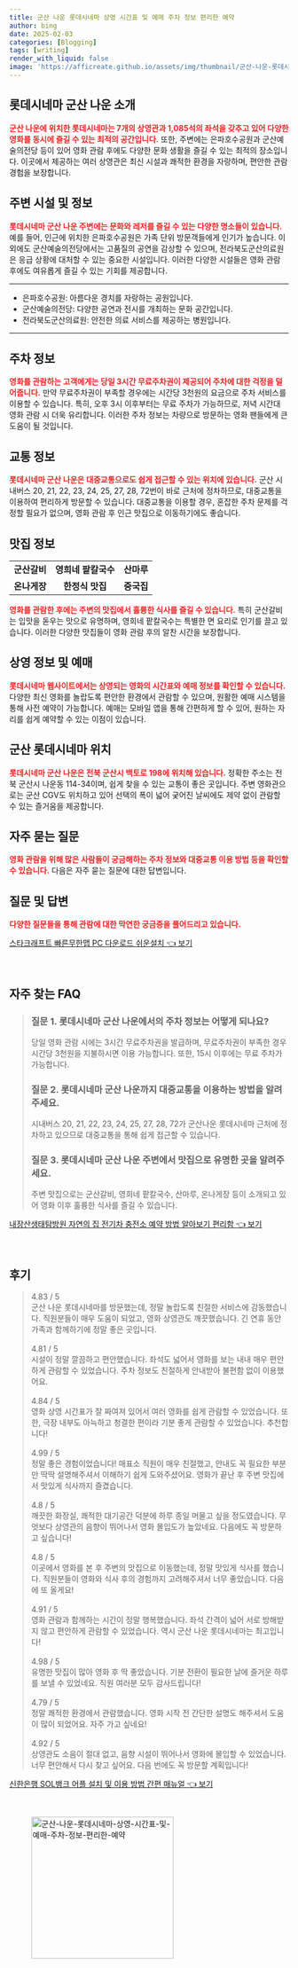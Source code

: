 ```yaml
---
title: 군산 나운 롯데시네마 상영 시간표 및 예매 주차 정보 편리한 예약
author: bing
date: 2025-02-03
categories: [Blogging]
tags: [writing]
render_with_liquid: false
image: 'https://afficreate.github.io/assets/img/thumbnail/군산-나운-롯데시네마-상영-시간표-및-예매-주차-정보-편리한-예약.webp'
---
```



<h2 id='롯데시네마_군산나운_소개'>롯데시네마 군산 나운 소개</h2>

<p><b><span style="color: #ee2323;">군산 나운에 위치한 롯데시네마는 7개의 상영관과 1,085석의 좌석을 갖추고 있어 다양한 영화를 동시에 즐길 수 있는 최적의 공간입니다.</span></b> 또한, 주변에는 은파호수공원과 군산예술의전당 등이 있어 영화 관람 후에도 다양한 문화 생활을 즐길 수 있는 최적의 장소입니다. 이곳에서 제공하는 여러 상영관은 최신 시설과 쾌적한 환경을 자랑하며, 편안한 관람 경험을 보장합니다.</p>

<h2 id='주변_시설_및_정보'>주변 시설 및 정보</h2>

<p><b><span style="color: #ee2323;">롯데시네마 군산 나운 주변에는 문화와 레저를 즐길 수 있는 다양한 명소들이 있습니다.</span></b> 예를 들어, 인근에 위치한 은파호수공원은 가족 단위 방문객들에게 인기가 높습니다. 이 외에도 군산예술의전당에서는 고품질의 공연을 감상할 수 있으며, 전라북도군산의료원은 응급 상황에 대처할 수 있는 중요한 시설입니다. 이러한 다양한 시설들은 영화 관람 후에도 여유롭게 즐길 수 있는 기회를 제공합니다.</p>

<hr />

<ul>
    <li>은파호수공원: 아름다운 경치를 자랑하는 공원입니다.</li>
    <li>군산예술의전당: 다양한 공연과 전시를 개최하는 문화 공간입니다.</li>
    <li>전라북도군산의료원: 안전한 의료 서비스를 제공하는 병원입니다.</li>
</ul>

<hr />

<h2 id='주차_정보'>주차 정보</h2>

<p><b><span style="color: #ee2323;">영화를 관람하는 고객에게는 당일 3시간 무료주차권이 제공되어 주차에 대한 걱정을 덜어줍니다.</span></b> 만약 무료주차권이 부족할 경우에는 시간당 3천원의 요금으로 주차 서비스를 이용할 수 있습니다. 특히, 오후 3시 이후부터는 무료 주차가 가능하므로, 저녁 시간대 영화 관람 시 더욱 유리합니다. 이러한 주차 정보는 차량으로 방문하는 영화 팬들에게 큰 도움이 될 것입니다.</p>

<h2 id='교통_정보'>교통 정보</h2>

<p><b><span style="color: #ee2323;">롯데시네마 군산 나운은 대중교통으로도 쉽게 접근할 수 있는 위치에 있습니다.</span></b> 군산 시내버스 20, 21, 22, 23, 24, 25, 27, 28, 72번이 바로 근처에 정차하므로, 대중교통을 이용하여 편리하게 방문할 수 있습니다. 대중교통을 이용할 경우, 혼잡한 주차 문제를 걱정할 필요가 없으며, 영화 관람 후 인근 맛집으로 이동하기에도 좋습니다.</p>

<h2 id='맛집_정보'>맛집 정보</h2>

<table>
    <tr>
        <td style="text-align: center; height: 17px;"><b>군산갈비</b></td>
        <td style="text-align: center; height: 17px;"><b>영희네 팥칼국수</b></td>
        <td style="text-align: center; height: 17px;"><b>산마루</b></td>
    </tr>
    <tr>
        <td style="text-align: center; height: 17px;"><b>온나게장</b></td>
        <td style="text-align: center; height: 17px;"><b>한정식 맛집</b></td>
        <td style="text-align: center; height: 17px;"><b>중국집</b></td>
    </tr>
</table>

<p><b><span style="color: #ee2323;">영화를 관람한 후에는 주변의 맛집에서 훌륭한 식사를 즐길 수 있습니다.</span></b> 특히 군산갈비는 입맛을 돋우는 맛으로 유명하며, 영희네 팥칼국수는 특별한 면 요리로 인기를 끌고 있습니다. 이러한 다양한 맛집들이 영화 관람 후의 알찬 시간을 보장합니다.</p>

<h2 id='상영_정보_및_예매'>상영 정보 및 예매</h2>

<p><b><span style="color: #ee2323;">롯데시네마 웹사이트에서는 상영되는 영화의 시간표와 예매 정보를 확인할 수 있습니다.</span></b> 다양한 최신 영화를 놀랍도록 편안한 환경에서 관람할 수 있으며, 원활한 예매 시스템을 통해 사전 예약이 가능합니다. 예매는 모바일 앱을 통해 간편하게 할 수 있어, 원하는 자리를 쉽게 예약할 수 있는 이점이 있습니다.</p>

<h2 id='군산_롯데시네마_위치'>군산 롯데시네마 위치</h2>

<p><b><span style="color: #ee2323;">롯데시네마 군산 나운은 전북 군산시 백토로 198에 위치해 있습니다.</span></b> 정확한 주소는 전북 군산시 나운동 114-34이며, 쉽게 찾을 수 있는 교통이 좋은 곳입니다. 주변 영화관으로는 군산 CGV도 위치하고 있어 선택의 폭이 넓어 궂어진 날씨에도 제약 없이 관람할 수 있는 즐거움을 제공합니다.</p>

<h2 id='자주묻는질문'>자주 묻는 질문</h2>

<p><b><span style="color: #ee2323;">영화 관람을 위해 많은 사람들이 궁금해하는 주차 정보와 대중교통 이용 방법 등을 확인할 수 있습니다.</span></b> 다음은 자주 묻는 질문에 대한 답변입니다.</p>

<h2 id='질문_및_답변'>질문 및 답변</h2>

<p><b><span style="color: #ee2323;">다양한 질문들을 통해 관람에 대한 막연한 궁금증을 풀어드리고 있습니다.</span></b></p>


<p><a class="click-button" title="스타크래프트 빠른무한맵 PC 다운로드 쉬운설치" href="https://afficreate.github.io/posts/%EC%8A%A4%ED%83%80%ED%81%AC%EB%9E%98%ED%94%84%ED%8A%B8-%EB%B9%A0%EB%A5%B8%EB%AC%B4%ED%95%9C%EB%A7%B5-PC-%EB%8B%A4%EC%9A%B4%EB%A1%9C%EB%93%9C-%EC%89%AC%EC%9A%B4%EC%84%A4%EC%B9%98/" rel="dofollow">스타크래프트 빠른무한맵 PC 다운로드 쉬운설치 👈 보기</a></p><br>
<h2 id='자주_찾는_FAQ'>자주 찾는 FAQ</h2>
<div itemscope="" itemtype="https://schema.org/FAQPage"> 
<blockquote> 
<div itemscope="" itemprop="mainEntity" itemtype="https://schema.org/Question"> 
<h3 itemprop="name">질문 1. 롯데시네마 군산 나운에서의 주차 정보는 어떻게 되나요?</h3> 
<div itemscope="" itemprop="acceptedAnswer" itemtype="https://schema.org/Answer"> 
<span itemprop="text"> 
<p>당일 영화 관람 시에는 3시간 무료주차권을 발급하며, 무료주차권이 부족한 경우 시간당 3천원을 지불하시면 이용 가능합니다. 또한, 15시 이후에는 무료 주차가 가능합니다.</p> 
</span> 
</div> 
</div> 

<div itemscope="" itemprop="mainEntity" itemtype="https://schema.org/Question"> 
<h3 itemprop="name">질문 2. 롯데시네마 군산 나운까지 대중교통을 이용하는 방법을 알려주세요.</h3> 
<div itemscope="" itemprop="acceptedAnswer" itemtype="https://schema.org/Answer"> 
<span itemprop="text"> 
<p>시내버스 20, 21, 22, 23, 24, 25, 27, 28, 72가 군산나운 롯데시네마 근처에 정차하고 있으므로 대중교통을 통해 쉽게 접근할 수 있습니다.</p> 
</span> 
</div> 
</div> 

<div itemscope="" itemprop="mainEntity" itemtype="https://schema.org/Question"> 
<h3 itemprop="name">질문 3. 롯데시네마 군산 나운 주변에서 맛집으로 유명한 곳을 알려주세요.</h3> 
<div itemscope="" itemprop="acceptedAnswer" itemtype="https://schema.org/Answer"> 
<span itemprop="text"> 
<p>주변 맛집으로는 군산갈비, 영희네 팥칼국수, 산마루, 온나게장 등이 소개되고 있어 영화 이후 훌륭한 식사를 즐길 수 있습니다.</p> 
</span> 
</div> 
</div> 
</blockquote> 
</div>
<p><a class="click-button" title="내장산생태탐방원 자연의 집 전기차 충전소 예약 방법 알아보기 편리함" href="https://afficreate.github.io/posts/%EB%82%B4%EC%9E%A5%EC%82%B0%EC%83%9D%ED%83%9C%ED%83%90%EB%B0%A9%EC%9B%90-%EC%9E%90%EC%97%B0%EC%9D%98-%EC%A7%91-%EC%A0%84%EA%B8%B0%EC%B0%A8-%EC%B6%A9%EC%A0%84%EC%86%8C-%EC%98%88%EC%95%BD-%EB%B0%A9%EB%B2%95-%EC%95%8C%EC%95%84%EB%B3%B4%EA%B8%B0-%ED%8E%B8%EB%A6%AC%ED%95%A8/" rel="dofollow">내장산생태탐방원 자연의 집 전기차 충전소 예약 방법 알아보기 편리함 👈 보기</a></p><br>
<h2 id='후기'>후기</h2>
<div itemscope itemtype="https://schema.org/Product">
  <blockquote>
  <div itemprop="review" itemscope itemtype="https://schema.org/Review">
      <div itemprop="reviewRating" itemscope itemtype="https://schema.org/Rating"> <span itemprop="ratingValue">4.83</span> / <span itemprop="bestRating">5</span> </div>
      <span itemprop="reviewBody">군산 나운 롯데시네마를 방문했는데, 정말 놀랍도록 친절한 서비스에 감동했습니다. 직원분들이 매우 도움이 되었고, 영화 상영관도 깨끗했습니다. 긴 연휴 동안 가족과 함께하기에 정말 좋은 곳입니다.</span>
  </div>
  <br>
  <div itemprop="review" itemscope itemtype="https://schema.org/Review">
      <div itemprop="reviewRating" itemscope itemtype="https://schema.org/Rating"> <span itemprop="ratingValue">4.81</span> / <span itemprop="bestRating">5</span> </div>
      <span itemprop="reviewBody">시설이 정말 깔끔하고 편안했습니다. 좌석도 넓어서 영화를 보는 내내 매우 편안하게 관람할 수 있었습니다. 주차 정보도 친절하게 안내받아 불편함 없이 이용했어요.</span>
  </div>
  <br>
  <div itemprop="review" itemscope itemtype="https://schema.org/Review">
      <div itemprop="reviewRating" itemscope itemtype="https://schema.org/Rating"> <span itemprop="ratingValue">4.84</span> / <span itemprop="bestRating">5</span> </div>
      <span itemprop="reviewBody">영화 상영 시간표가 잘 짜여져 있어서 여러 영화를 쉽게 관람할 수 있었습니다. 또한, 극장 내부도 아늑하고 청결한 편이라 기분 좋게 관람할 수 있었습니다. 추천합니다!</span>
  </div>
  <br>
  <div itemprop="review" itemscope itemtype="https://schema.org/Review">
      <div itemprop="reviewRating" itemscope itemtype="https://schema.org/Rating"> <span itemprop="ratingValue">4.99</span> / <span itemprop="bestRating">5</span> </div>
      <span itemprop="reviewBody">정말 좋은 경험이었습니다! 매표소 직원이 매우 친절했고, 안내도 꼭 필요한 부분만 딱딱 설명해주셔서 이해하기 쉽게 도와주셨어요. 영화가 끝난 후 주변 맛집에서 맛있게 식사까지 즐겼습니다.</span>
  </div>
  <br>
  <div itemprop="review" itemscope itemtype="https://schema.org/Review">
      <div itemprop="reviewRating" itemscope itemtype="https://schema.org/Rating"> <span itemprop="ratingValue">4.8</span> / <span itemprop="bestRating">5</span> </div>
      <span itemprop="reviewBody">깨끗한 화장실, 쾌적한 대기공간 덕분에 하루 종일 머물고 싶을 정도였습니다. 무엇보다 상영관의 음향이 뛰어나서 영화 몰입도가 높았네요. 다음에도 꼭 방문하고 싶습니다!</span>
  </div>
  <br>
  <div itemprop="review" itemscope itemtype="https://schema.org/Review">
      <div itemprop="reviewRating" itemscope itemtype="https://schema.org/Rating"> <span itemprop="ratingValue">4.8</span> / <span itemprop="bestRating">5</span> </div>
      <span itemprop="reviewBody">이곳에서 영화를 본 후 주변의 맛집으로 이동했는데, 정말 맛있게 식사를 했습니다. 직원분들이 영화와 식사 후의 경험까지 고려해주셔서 너무 좋았습니다. 다음에 또 올게요!</span>
  </div>
  <br>
  <div itemprop="review" itemscope itemtype="https://schema.org/Review">
      <div itemprop="reviewRating" itemscope itemtype="https://schema.org/Rating"> <span itemprop="ratingValue">4.91</span> / <span itemprop="bestRating">5</span> </div>
      <span itemprop="reviewBody">영화 관람과 함께하는 시간이 정말 행복했습니다. 좌석 간격이 넓어 서로 방해받지 않고 편안하게 관람할 수 있었습니다. 역시 군산 나운 롯데시네마는 최고입니다!</span>
  </div>
  <br>
  <div itemprop="review" itemscope itemtype="https://schema.org/Review">
      <div itemprop="reviewRating" itemscope itemtype="https://schema.org/Rating"> <span itemprop="ratingValue">4.98</span> / <span itemprop="bestRating">5</span> </div>
      <span itemprop="reviewBody">유명한 맛집이 많아 영화 후 딱 좋았습니다. 기분 전환이 필요한 날에 즐거운 하루를 보낼 수 있었네요. 직원 여러분 모두 감사드립니다!</span>
  </div>
  <br>
  <div itemprop="review" itemscope itemtype="https://schema.org/Review">
      <div itemprop="reviewRating" itemscope itemtype="https://schema.org/Rating"> <span itemprop="ratingValue">4.79</span> / <span itemprop="bestRating">5</span> </div>
      <span itemprop="reviewBody">정말 쾌적한 환경에서 관람했습니다. 영화 시작 전 간단한 설명도 해주셔서 도움이 많이 되었어요. 자주 가고 싶네요!</span>
  </div>
  <br>
  <div itemprop="review" itemscope itemtype="https://schema.org/Review">
      <div itemprop="reviewRating" itemscope itemtype="https://schema.org/Rating"> <span itemprop="ratingValue">4.92</span> / <span itemprop="bestRating">5</span> </div>
      <span itemprop="reviewBody">상영관도 소음이 절대 없고, 음향 시설이 뛰어나서 영화에 몰입할 수 있었습니다. 너무 편안해서 다시 찾고 싶어요. 다음 번에도 꼭 방문할 계획입니다!</span>
  </div>
  </blockquote>
</div>
<p><a class="click-button" title="신한은행 SOL뱅크 어플 설치 및 이용 방법 간편 매뉴얼" href="https://afficreate.github.io/posts/%EC%8B%A0%ED%95%9C%EC%9D%80%ED%96%89-SOL%EB%B1%85%ED%81%AC-%EC%96%B4%ED%94%8C-%EC%84%A4%EC%B9%98-%EB%B0%8F-%EC%9D%B4%EC%9A%A9-%EB%B0%A9%EB%B2%95-%EA%B0%84%ED%8E%B8-%EB%A7%A4%EB%89%B4%EC%96%BC/" rel="dofollow">신한은행 SOL뱅크 어플 설치 및 이용 방법 간편 매뉴얼 👈 보기</a></p><br>
<figure class="image"><img src="https://afficreate.github.io/assets/img/thumbnail/군산-나운-롯데시네마-상영-시간표-및-예매-주차-정보-편리한-예약.webp" alt="군산-나운-롯데시네마-상영-시간표-및-예매-주차-정보-편리한-예약" width="256" height="256"></figure>